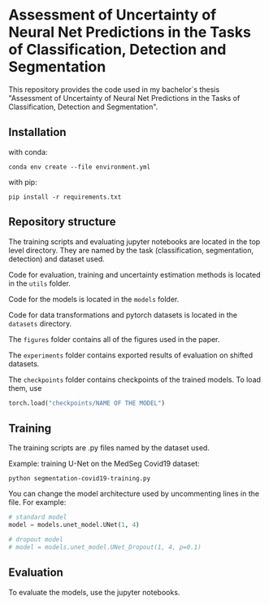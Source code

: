 # Assessment of Uncertainty of Neural Net Predictions in the Tasks of Classification, Detection and Segmentation

This repository provides the code used in my bachelor`s thesis "Assessment of Uncertainty of Neural Net Predictions in the Tasks of Classification, Detection and Segmentation".

## Installation
with conda:
```
conda env create --file environment.yml
```
with pip:
```
pip install -r requirements.txt
```
## Repository structure
The training scripts and evaluating jupyter notebooks are located in the top level directory. They are named by the task (classification, segmentation, detection) and dataset used.

Code for evaluation, training and uncertainty estimation methods is located in the ``utils`` folder.

Code for the models is located in the ``models`` folder.

Code for data transformations and pytorch datasets is located in the ``datasets`` directory.

The ``figures`` folder contains all of the figures used in the paper.

The ``experiments`` folder contains exported results of evaluation on shifted datasets.

The ``checkpoints`` folder contains checkpoints of the trained models. To load them, use 
```python
torch.load("checkpoints/NAME OF THE MODEL")
```


## Training
The training scripts are .py files named by the dataset used. 

Example: training U-Net on the MedSeg Covid19 dataset:
```
python segmentation-covid19-training.py
```
You can change the model architecture used by uncommenting lines in the file. For example:

```python
# standard model
model = models.unet_model.UNet(1, 4)

# dropout model
# model = models.unet_model.UNet_Dropout(1, 4, p=0.1)
```

## Evaluation
To evaluate the models, use the jupyter notebooks.
